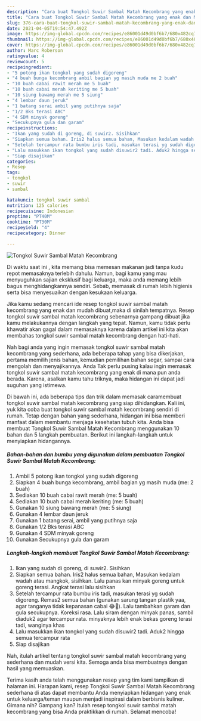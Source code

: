 ```yaml
---
description: "Cara buat Tongkol Suwir Sambal Matah Kecombrang yang enak dan Mudah Dibuat"
title: "Cara buat Tongkol Suwir Sambal Matah Kecombrang yang enak dan Mudah Dibuat"
slug: 376-cara-buat-tongkol-suwir-sambal-matah-kecombrang-yang-enak-dan-mudah-dibuat
date: 2021-04-05T19:54:47.492Z
image: https://img-global.cpcdn.com/recipes/e86001d49d0bf6b7/680x482cq70/tongkol-suwir-sambal-matah-kecombrang-foto-resep-utama.jpg
thumbnail: https://img-global.cpcdn.com/recipes/e86001d49d0bf6b7/680x482cq70/tongkol-suwir-sambal-matah-kecombrang-foto-resep-utama.jpg
cover: https://img-global.cpcdn.com/recipes/e86001d49d0bf6b7/680x482cq70/tongkol-suwir-sambal-matah-kecombrang-foto-resep-utama.jpg
author: Marc Roberson
ratingvalue: 4
reviewcount: 5
recipeingredient:
- "5 potong ikan tongkol yang sudah digoreng"
- "4 buah bunga kecombrang ambil bagian yg masih muda me 2 buah"
- "10 buah cabai rawit merah me 5 buah"
- "10 buah cabai merah keriting me 5 buah"
- "10 siung bawang merah me 5 siung"
- "4 lembar daun jeruk"
- "1 batang serai ambil yang putihnya saja"
- "1/2 Bks terasi ABC"
- "4 SDM minyak goreng"
- "Secukupnya gula dan garam"
recipeinstructions:
- "Ikan yang sudah di goreng, di suwir2. Sisihkan"
- "Siapkan semua bahan. Iris2 halus semua bahan, Masukan kedalam wadah atau mangkok, sisihkan. Lalu panas kan minyak goreng untuk goreng terasi. Angkat terasi lalu sisihkan"
- "Setelah tercampur rata bumbu iris tadi, masukan terasi yg sudah digoreng. Remas2 semua bahan (gunakan sarung tangan plastik yaa, agar tanganya tidak kepanasan cabai 😂🤭). Lalu tambahkan garam dan gula secukupnya. Koreksi rasa. Lalu siram dengan minyak panas, sambil diaduk2 agar tercampur rata. minyaknya lebih enak bekas goreng terasi tadi, wanginya khas"
- "Lalu masukkan ikan tongkol yang sudah disuwir2 tadi. Aduk2 hingga semua tercampur rata"
- "Siap disajikan"
categories:
- Resep
tags:
- tongkol
- suwir
- sambal

katakunci: tongkol suwir sambal 
nutrition: 125 calories
recipecuisine: Indonesian
preptime: "PT40M"
cooktime: "PT30M"
recipeyield: "4"
recipecategory: Dinner

---
```



![Tongkol Suwir Sambal Matah Kecombrang](https://img-global.cpcdn.com/recipes/e86001d49d0bf6b7/680x482cq70/tongkol-suwir-sambal-matah-kecombrang-foto-resep-utama.jpg)

Di waktu  saat ini , kita memang bisa memesan makanan jadi tanpa kudu repot memasaknya terlebih dahulu. Namun, bagi kamu yang mau menyuguhkan sajian eksklusif bagi keluarga, maka anda memang lebih bagus menghidangkannya sendiri. Sebab, memasak di rumah lebih higienis serta bisa menyesuaikan dengan kesukaan keluarga.

Jika kamu sedang mencari ide resep tongkol suwir sambal matah kecombrang yang enak dan mudah dibuat,maka di sinilah tempatnya. Resep tongkol suwir sambal matah kecombrang  sebenarnya gampang dibuat jika kamu melakukannya dengan langkah yang tepat. Namun, kamu tidak perlu khawatir akan gagal dalam memasaknya 
karena dalam artikel ini kita akan membahas tongkol suwir sambal matah kecombrang dengan hati-hati.  



Nah bagi anda yang ingin memasak tongkol suwir sambal matah kecombrang yang sederhana, ada beberapa tahap yang bisa dikerjakan, pertama memilih jenis bahan, kemudian pemilihan bahan segar, sampai cara mengolah dan menyajikannya. Anda Tak perlu pusing kalau ingin memasak tongkol suwir sambal matah kecombrang yang enak di mana pun anda berada. Karena, asalkan kamu  tahu triknya, maka hidangan ini dapat jadi suguhan yang istimewa.

Di bawah ini, ada beberapa tips dan trik dalam memasak caramembuat tongkol suwir sambal matah kecombrang yang siap dihidangkan. Kali ini, yuk kita coba buat tongkol suwir sambal matah kecombrang sendiri di rumah. Tetap dengan bahan yang sederhana, hidangan ini bisa memberi manfaat dalam membantu menjaga kesehatan tubuh kita. Anda bisa membuat Tongkol Suwir Sambal Matah Kecombrang menggunakan 10 bahan dan 5 langkah pembuatan. Berikut ini langkah-langkah untuk menyiapkan hidangannya.

<!--inarticleads1-->

##### Bahan-bahan dan bumbu yang digunakan dalam pembuatan Tongkol Suwir Sambal Matah Kecombrang:

1. Ambil 5 potong ikan tongkol yang sudah digoreng
1. Siapkan 4 buah bunga kecombrang, ambil bagian yg masih muda (me: 2 buah)
1. Sediakan 10 buah cabai rawit merah (me: 5 buah)
1. Sediakan 10 buah cabai merah keriting (me: 5 buah)
1. Gunakan 10 siung bawang merah (me: 5 siung)
1. Gunakan 4 lembar daun jeruk
1. Gunakan 1 batang serai, ambil yang putihnya saja
1. Gunakan 1/2 Bks terasi ABC
1. Gunakan 4 SDM minyak goreng
1. Gunakan Secukupnya gula dan garam




<!--inarticleads2-->

##### Langkah-langkah membuat Tongkol Suwir Sambal Matah Kecombrang:

1. Ikan yang sudah di goreng, di suwir2. Sisihkan
1. Siapkan semua bahan. Iris2 halus semua bahan, Masukan kedalam wadah atau mangkok, sisihkan. Lalu panas kan minyak goreng untuk goreng terasi. Angkat terasi lalu sisihkan
1. Setelah tercampur rata bumbu iris tadi, masukan terasi yg sudah digoreng. Remas2 semua bahan (gunakan sarung tangan plastik yaa, agar tanganya tidak kepanasan cabai 😂🤭). Lalu tambahkan garam dan gula secukupnya. Koreksi rasa. Lalu siram dengan minyak panas, sambil diaduk2 agar tercampur rata. minyaknya lebih enak bekas goreng terasi tadi, wanginya khas
1. Lalu masukkan ikan tongkol yang sudah disuwir2 tadi. Aduk2 hingga semua tercampur rata
1. Siap disajikan




Nah, itulah artikel tentang  tongkol suwir sambal matah kecombrang  yang sederhana dan mudah versi kita. Semoga anda bisa membuatnya dengan hasil yang memuaskan. 

Terima kasih anda telah menggunakan resep yang tim kami tampilkan di halaman ini. Harapan kami, resep  Tongkol Suwir Sambal Matah Kecombrang sederhana di atas dapat membantu Anda menyiapkan hidangan yang enak untuk keluarga/teman maupun menjadi inspirasi dalam berbisnis kuliner. Gimana nih? Gampang kan? Itulah resep tongkol suwir sambal matah kecombrang yang bisa Anda praktikkan di rumah. Selamat mencoba!

